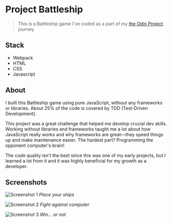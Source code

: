 # Project Battleship

> This is a Battleship game I've coded as a part of my [the Odin Project](https://www.theodinproject.com/) journey 


## Stack

- Webpack
- HTML
- CSS
- Javascript


## About

I built this Battleship game using pure JavaScript, without any frameworks or libraries. About 25% of the code is covered by TDD (Test-Driven Development).

This project was a great challenge that helped me develop crucial dev skills. Working without libraries and frameworks taught me a lot about how JavaScript really works and why frameworks are great—they speed things up and make maintenance easier. The hardest part? Programming the opponent computer's brain!

The code quality isn't the best since this was one of my early projects, but I learned a lot from it and it was highly beneficial for my growth as a developer.

## Screenshots

![Screenshot 1](src/img/screenshots/screenshot1.png)
*Place your ships*

![Screenshot 2](src/img/screenshots/screenshot2.png)
*Fight against computer*

![Screenshot 3](src/img/screenshots/screenshot3.png)
*Win... or not*

